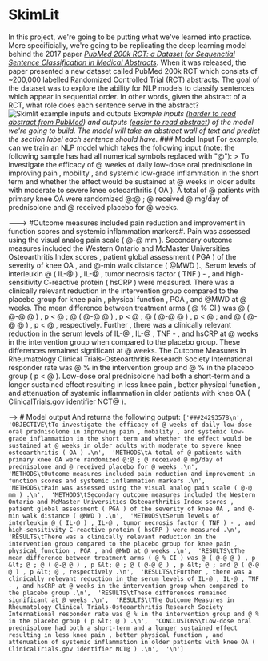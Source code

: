 # SkimLit
In this project, we're going to be putting what we've learned into practice.  More specificially, we're going to be replicating the deep learning model behind the 2017 paper [*PubMed 200k RCT: a Dataset for Sequenctial Sentence Classification in Medical Abstracts*](https://arxiv.org/abs/1710.06071).  When it was released, the paper presented a new dataset called PubMed 200k RCT which consists of ~200,000 labelled Randomized Controlled Trial (RCT) abstracts.  The goal of the dataset was to explore the ability for NLP models to classify sentences which appear in sequential order.  In other words, given the abstract of a RCT, what role does each sentence serve in the abstract?  ![Skimlit example inputs and outputs](https://raw.githubusercontent.com/mrdbourke/tensorflow-deep-learning/main/images/09-skimlit-overview-input-and-output.png)  *Example inputs ([harder to read abstract from PubMed](https://pubmed.ncbi.nlm.nih.gov/28942748/)) and outputs ([easier to read abstract](https://pubmed.ncbi.nlm.nih.gov/32537182/)) of the model we're going to build. The model will take an abstract wall of text and predict the section label each sentence should have.*    ### Model Input  For example, can we train an NLP model which takes the following input (note: the following sample has had all numerical symbols replaced with "@"):  > To investigate the efficacy of @ weeks of daily low-dose oral prednisolone in improving pain , mobility , and systemic low-grade inflammation in the short term and whether the effect would be sustained at @ weeks in older adults with moderate to severe knee osteoarthritis ( OA ). A total of @ patients with primary knee OA were randomized @:@ ; @ received @ mg/day of prednisolone and @ received placebo for @ weeks. 


---> #Outcome measures included pain reduction and improvement in function scores and systemic inflammation markers#. Pain was assessed using the visual analog pain scale ( @-@ mm ). Secondary outcome measures included the Western Ontario and McMaster Universities Osteoarthritis Index scores , patient global assessment ( PGA ) of the severity of knee OA , and @-min walk distance ( @MWD )., Serum levels of interleukin @ ( IL-@ ) , IL-@ , tumor necrosis factor ( TNF ) - , and high-sensitivity C-reactive protein ( hsCRP ) were measured. There was a clinically relevant reduction in the intervention group compared to the placebo group for knee pain , physical function , PGA , and @MWD at @ weeks. The mean difference between treatment arms ( @ % CI ) was @ ( @-@ @ ) , p &lt; @ ; @ ( @-@ @ ) , p &lt; @ ; @ ( @-@ @ ) , p &lt; @ ; and @ ( @-@ @ ) , p &lt; @ , respectively. Further , there was a clinically relevant reduction in the serum levels of IL-@ , IL-@ , TNF - , and hsCRP at @ weeks in the intervention group when compared to the placebo group. These differences remained significant at @ weeks. The Outcome Measures in Rheumatology Clinical Trials-Osteoarthritis Research Society International responder rate was @ % in the intervention group and @ % in the placebo group ( p &lt; @ ). Low-dose oral prednisolone had both a short-term and a longer sustained effect resulting in less knee pain , better physical function , and attenuation of systemic inflammation in older patients with knee OA ( ClinicalTrials.gov identifier NCT@ ). 


--> # Model output  And returns the following output:  ``` ['###24293578\n',  'OBJECTIVE\tTo investigate the efficacy of @ weeks of daily low-dose oral prednisolone in improving pain , mobility , and systemic low-grade inflammation in the short term and whether the effect would be sustained at @ weeks in older adults with moderate to severe knee osteoarthritis ( OA ) .\n',  'METHODS\tA total of @ patients with primary knee OA were randomized @:@ ; @ received @ mg/day of prednisolone and @ received placebo for @ weeks .\n',  'METHODS\tOutcome measures included pain reduction and improvement in function scores and systemic inflammation markers .\n',  'METHODS\tPain was assessed using the visual analog pain scale ( @-@ mm ) .\n',  'METHODS\tSecondary outcome measures included the Western Ontario and McMaster Universities Osteoarthritis Index scores , patient global assessment ( PGA ) of the severity of knee OA , and @-min walk distance ( @MWD ) .\n',  'METHODS\tSerum levels of interleukin @ ( IL-@ ) , IL-@ , tumor necrosis factor ( TNF ) - , and high-sensitivity C-reactive protein ( hsCRP ) were measured .\n',  'RESULTS\tThere was a clinically relevant reduction in the intervention group compared to the placebo group for knee pain , physical function , PGA , and @MWD at @ weeks .\n',  'RESULTS\tThe mean difference between treatment arms ( @ % CI ) was @ ( @-@ @ ) , p &lt; @ ; @ ( @-@ @ ) , p &lt; @ ; @ ( @-@ @ ) , p &lt; @ ; and @ ( @-@ @ ) , p &lt; @ , respectively .\n',  'RESULTS\tFurther , there was a clinically relevant reduction in the serum levels of IL-@ , IL-@ , TNF - , and hsCRP at @ weeks in the intervention group when compared to the placebo group .\n',  'RESULTS\tThese differences remained significant at @ weeks .\n',  'RESULTS\tThe Outcome Measures in Rheumatology Clinical Trials-Osteoarthritis Research Society International responder rate was @ % in the intervention group and @ % in the placebo group ( p &lt; @ ) .\n',  'CONCLUSIONS\tLow-dose oral prednisolone had both a short-term and a longer sustained effect resulting in less knee pain , better physical function , and attenuation of systemic inflammation in older patients with knee OA ( ClinicalTrials.gov identifier NCT@ ) .\n',  '\n']  ```
